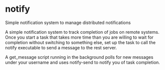 # notify
Simple notification system to manage distributed notifications

A simple notification system to track completion of jobs on remote
systems. Once you start a task that takes more time than you are
willing to wait for completion without switching to something else,
set up the task to call the notify executable to send a message to
the rest server.

A get_message script running in the background polls for new messages
under your username and uses notify-send to notify you of task completion.
